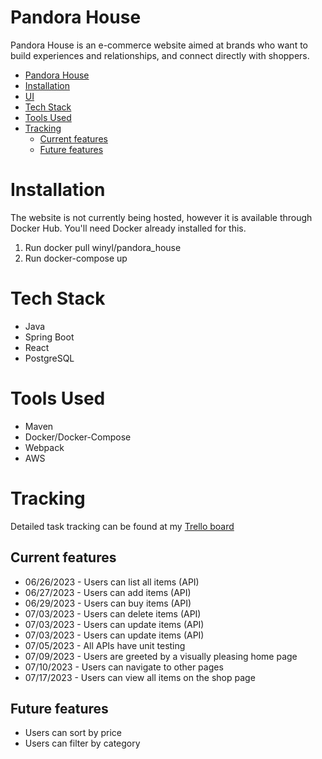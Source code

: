 # Pandora House
Pandora House is an e-commerce website aimed at brands who want to  build experiences and relationships, and connect directly with shoppers.

- [Pandora House](#pandora-house)
- [Installation](#installation)
- [UI](#ui)
- [Tech Stack](#tech-stack)
- [Tools Used](#tools-used)
- [Tracking](#tracking)
  - [Current features](#current-features)
  - [Future features](#future-features)

# Installation
The website is not currently being hosted, however it is available through Docker Hub.
You'll need Docker already installed for this.

1. Run docker pull winyl/pandora_house
2. Run docker-compose up

# Tech Stack
* Java
* Spring Boot
* React
* PostgreSQL

# Tools Used
* Maven
* Docker/Docker-Compose
* Webpack
* AWS

# Tracking
Detailed task tracking can be found at my [Trello board](https://trello.com/b/vq6zZiD2/pandora-house)

## Current features
- 06/26/2023 - Users can list all items (API)
- 06/27/2023 - Users can add items (API)
- 06/29/2023 - Users can buy items (API)
- 07/03/2023 - Users can delete items (API)
- 07/03/2023 - Users can update items (API)
- 07/03/2023 - Users can update items (API)
- 07/05/2023 - All APIs have unit testing
- 07/09/2023 - Users are greeted by a visually pleasing home page
- 07/10/2023 - Users can navigate to other pages
- 07/17/2023 - Users can view all items on the shop page

## Future features

- Users can sort by price
- Users can filter by category

